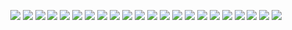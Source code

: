 <p align="center">
    <img src="/slides/Slide1.PNG">
    <img src="/slides/Slide2.PNG">
    <img src="/slides/Slide3.PNG">
    <img src="/slides/Slide4.PNG">
    <img src="/slides/Slide5.PNG">
    <img src="/slides/Slide6.PNG">
    <img src="/slides/Slide7.PNG">
    <img src="/slides/Slide8.PNG">
    <img src="/slides/Slide9.PNG">
    <img src="/slides/Slide10.PNG">
    <img src="/slides/Slide11.PNG">
    <img src="/slides/Slide12.PNG">
    <img src="/slides/Slide13.PNG">
    <img src="/slides/Slide14.PNG">
    <img src="/slides/Slide15.PNG">
    <img src="/slides/Slide16.PNG">
    <img src="/slides/Slide17.PNG">
    <img src="/slides/Slide18.PNG">
    <img src="/slides/Slide19.PNG">
    <img src="/slides/Slide20.PNG">
    <img src="/slides/Slide21.PNG">
    <img src="/slides/Slide22.PNG">
</p>
